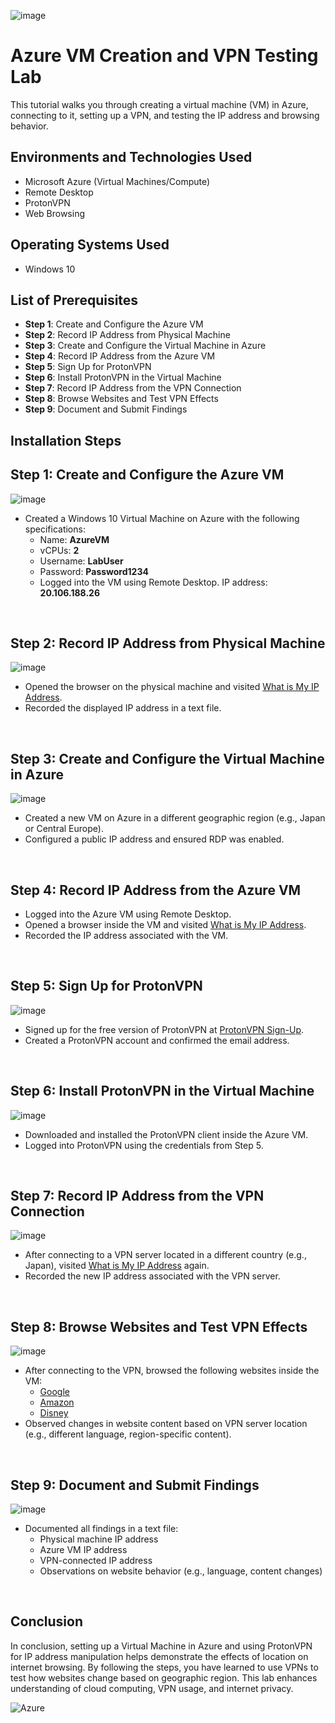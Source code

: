 <p align="center">
  
  ![image](https://github.com/user-attachments/assets/d2f66fc6-3fed-4536-87a6-b8406ad7d830)</p>

<h1>Azure VM Creation and VPN Testing Lab</h1>
This tutorial walks you through creating a virtual machine (VM) in Azure, connecting to it, setting up a VPN, and testing the IP address and browsing behavior. <br />

<h2>Environments and Technologies Used</h2>

- Microsoft Azure (Virtual Machines/Compute)
- Remote Desktop
- ProtonVPN
- Web Browsing

<h2>Operating Systems Used</h2>

- Windows 10

<h2>List of Prerequisites</h2>

- **Step 1**: Create and Configure the Azure VM
- **Step 2**: Record IP Address from Physical Machine
- **Step 3**: Create and Configure the Virtual Machine in Azure
- **Step 4**: Record IP Address from the Azure VM
- **Step 5**: Sign Up for ProtonVPN
- **Step 6**: Install ProtonVPN in the Virtual Machine
- **Step 7**: Record IP Address from the VPN Connection
- **Step 8**: Browse Websites and Test VPN Effects
- **Step 9**: Document and Submit Findings

<h2>Installation Steps</h2>

<p>
  
## Step 1: Create and Configure the Azure VM

![image](https://github.com/user-attachments/assets/yourimage1.png)

</p>
<p>
  
- Created a Windows 10 Virtual Machine on Azure with the following specifications:
  - Name: **AzureVM**
  - vCPUs: **2**
  - Username: **LabUser**
  - Password: **Password1234**
  - Logged into the VM using Remote Desktop. IP address: **20.106.188.26**

</p>
<br />

<p>
  
## Step 2: Record IP Address from Physical Machine
  
![image](https://github.com/user-attachments/assets/yourimage2.png)

</p>
<p>
  
- Opened the browser on the physical machine and visited [What is My IP Address](https://whatismyipaddress.com/).
- Recorded the displayed IP address in a text file.

</p>
<br />

<p>
  
## Step 3: Create and Configure the Virtual Machine in Azure
  
![image](https://github.com/user-attachments/assets/yourimage3.png)

</p>
<p>
  
- Created a new VM on Azure in a different geographic region (e.g., Japan or Central Europe).
- Configured a public IP address and ensured RDP was enabled.

</p>
<br />

## Step 4: Record IP Address from the Azure VM

<p>
  
- Logged into the Azure VM using Remote Desktop.
- Opened a browser inside the VM and visited [What is My IP Address](https://whatismyipaddress.com/).
- Recorded the IP address associated with the VM.

</p>
<br />

## Step 5: Sign Up for ProtonVPN

<p>
  
![image](https://github.com/user-attachments/assets/yourimage4.png)

</p>
<p>
  
- Signed up for the free version of ProtonVPN at [ProtonVPN Sign-Up](https://account.protonvpn.com/signup?plan=free&language=en).
- Created a ProtonVPN account and confirmed the email address.

</p>
<br />

## Step 6: Install ProtonVPN in the Virtual Machine

<p>
  
![image](https://github.com/user-attachments/assets/yourimage5.png)

</p>
<p>
  
- Downloaded and installed the ProtonVPN client inside the Azure VM.
- Logged into ProtonVPN using the credentials from Step 5.

</p>
<br />

## Step 7: Record IP Address from the VPN Connection

<p>
  
![image](https://github.com/user-attachments/assets/yourimage6.png)

</p>
<p>
  
- After connecting to a VPN server located in a different country (e.g., Japan), visited [What is My IP Address](https://whatismyipaddress.com/) again.
- Recorded the new IP address associated with the VPN server.

</p>
<br />

## Step 8: Browse Websites and Test VPN Effects

<p>
  
![image](https://github.com/user-attachments/assets/yourimage7.png)

</p>
<p>
  
- After connecting to the VPN, browsed the following websites inside the VM:
  - [Google](https://www.google.com)
  - [Amazon](https://www.amazon.com)
  - [Disney](https://www.disney.com)
- Observed changes in website content based on VPN server location (e.g., different language, region-specific content).

</p>
<br />

## Step 9: Document and Submit Findings

<p>
  
![image](https://github.com/user-attachments/assets/yourimage8.png)

</p>
<p>
  
- Documented all findings in a text file:
  - Physical machine IP address
  - Azure VM IP address
  - VPN-connected IP address
  - Observations on website behavior (e.g., language, content changes)

</p>
<br />

## Conclusion

In conclusion, setting up a Virtual Machine in Azure and using ProtonVPN for IP address manipulation helps demonstrate the effects of location on internet browsing. By following the steps, you have learned to use VPNs to test how websites change based on geographic region. This lab enhances understanding of cloud computing, VPN usage, and internet privacy.

![Azure](https://img.shields.io/badge/Azure-Cloud-blue)
